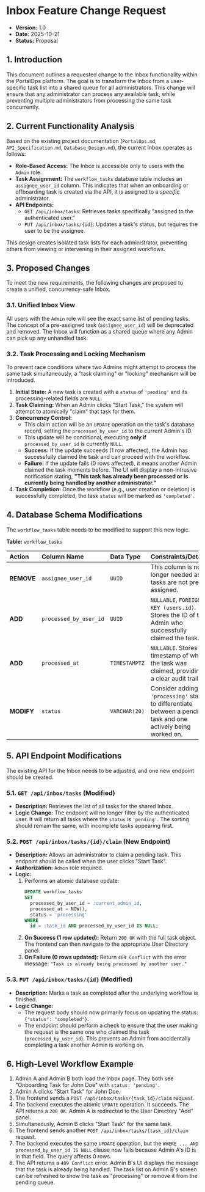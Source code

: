 # Inbox Feature Change Request

- **Version:** 1.0
- **Date:** 2025-10-21
- **Status:** Proposal

## 1. Introduction

This document outlines a requested change to the Inbox functionality within the PortalOps platform. The goal is to transform the Inbox from a user-specific task list into a shared queue for all administrators. This change will ensure that any administrator can process any available task, while preventing multiple administrators from processing the same task concurrently.

## 2. Current Functionality Analysis

Based on the existing project documentation (`PortalOps.md`, `API_Specification.md`, `Database_Design.md`), the current Inbox operates as follows:

- **Role-Based Access:** The Inbox is accessible only to users with the `Admin` role.
- **Task Assignment:** The `workflow_tasks` database table includes an `assignee_user_id` column. This indicates that when an onboarding or offboarding task is created via the API, it is assigned to a *specific* administrator.
- **API Endpoints:**
    - `GET /api/inbox/tasks`: Retrieves tasks specifically "assigned to the authenticated user."
    - `PUT /api/inbox/tasks/{id}`: Updates a task's status, but requires the user to be the assignee.

This design creates isolated task lists for each administrator, preventing others from viewing or intervening in their assigned workflows.

## 3. Proposed Changes

To meet the new requirements, the following changes are proposed to create a unified, concurrency-safe Inbox.

### 3.1. Unified Inbox View

All users with the `Admin` role will see the exact same list of pending tasks. The concept of a pre-assigned task (`assignee_user_id`) will be deprecated and removed. The Inbox will function as a shared queue where any Admin can pick up any unhandled task.

### 3.2. Task Processing and Locking Mechanism

To prevent race conditions where two Admins might attempt to process the same task simultaneously, a "task claiming" or "locking" mechanism will be introduced.

1.  **Initial State:** A new task is created with a `status` of `'pending'` and its processing-related fields are `NULL`.
2.  **Task Claiming:** When an Admin clicks "Start Task," the system will attempt to atomically "claim" that task for them.
3.  **Concurrency Control:**
    - This claim action will be an `UPDATE` operation on the task's database record, setting the `processed_by_user_id` to the current Admin's ID.
    - This update will be conditional, executing **only if** `processed_by_user_id` is currently `NULL`.
    - **Success:** If the update succeeds (1 row affected), the Admin has successfully claimed the task and can proceed with the workflow.
    - **Failure:** If the update fails (0 rows affected), it means another Admin claimed the task moments before. The UI will display a non-intrusive notification stating, **"This task has already been processed or is currently being handled by another administrator."**
4.  **Task Completion:** Once the workflow (e.g., user creation or deletion) is successfully completed, the task `status` will be marked as `'completed'`.

## 4. Database Schema Modifications

The `workflow_tasks` table needs to be modified to support this new logic.

**Table:** `workflow_tasks`

| Action | Column Name        | Data Type     | Constraints/Details                                                                                             |
| :--- | :--- | :--- |:--------------------------------------------------------------------------------------------------------------------------------|
| **REMOVE** | `assignee_user_id` | `UUID`        | This column is no longer needed as tasks are not pre-assigned.                                                  |
| **ADD**    | `processed_by_user_id` | `UUID`        | `NULLABLE`, `FOREIGN KEY (users.id)`. Stores the ID of the Admin who successfully claimed the task.             |
| **ADD**    | `processed_at`     | `TIMESTAMPTZ` | `NULLABLE`. Stores the timestamp of when the task was claimed, providing a clear audit trail.                 |
| **MODIFY** | `status`           | `VARCHAR(20)` | Consider adding a `'processing'` status to differentiate between a pending task and one actively being worked on. |

## 5. API Endpoint Modifications

The existing API for the Inbox needs to be adjusted, and one new endpoint should be created.

### 5.1. `GET /api/inbox/tasks` (Modified)

- **Description:** Retrieves the list of all tasks for the shared Inbox.
- **Logic Change:** The endpoint will no longer filter by the authenticated user. It will return all tasks where the `status` is `'pending'`. The sorting should remain the same, with incomplete tasks appearing first.

### 5.2. `POST /api/inbox/tasks/{id}/claim` (New Endpoint)

- **Description:** Allows an administrator to claim a pending task. This endpoint should be called when the user clicks "Start Task".
- **Authorization:** `Admin` role required.
- **Logic:**
    1.  Performs an atomic database update:
        ```sql
        UPDATE workflow_tasks
        SET
          processed_by_user_id = :current_admin_id,
          processed_at = NOW(),
          status = 'processing'
        WHERE
          id = :task_id AND processed_by_user_id IS NULL;
        ```
    2.  **On Success (1 row updated):** Return `200 OK` with the full task object. The frontend can then navigate to the appropriate User Directory panel.
    3.  **On Failure (0 rows updated):** Return `409 Conflict` with the error message: `"Task is already being processed by another user."`

### 5.3. `PUT /api/inbox/tasks/{id}` (Modified)

- **Description:** Marks a task as completed after the underlying workflow is finished.
- **Logic Change:**
    - The request body should now primarily focus on updating the status: `{"status": "completed"}`.
    - The endpoint should perform a check to ensure that the user making the request is the same one who claimed the task (`processed_by_user_id`). This prevents an Admin from accidentally completing a task another Admin is working on.

## 6. High-Level Workflow Example

1.  Admin A and Admin B both load the Inbox page. They both see "Onboarding Task for John Doe" with `status: 'pending'`.
2.  Admin A clicks "Start Task" for John Doe.
3.  The frontend sends a `POST /api/inbox/tasks/{task_id}/claim` request.
4.  The backend executes the atomic `UPDATE` operation. It succeeds. The API returns a `200 OK`. Admin A is redirected to the User Directory "Add" panel.
5.  Simultaneously, Admin B clicks "Start Task" for the same task.
6.  The frontend sends another `POST /api/inbox/tasks/{task_id}/claim` request.
7.  The backend executes the same `UPDATE` operation, but the `WHERE ... AND processed_by_user_id IS NULL` clause now fails because Admin A's ID is in that field. The query affects 0 rows.
8.  The API returns a `409 Conflict` error. Admin B's UI displays the message that the task is already being handled. The task list on Admin B's screen can be refreshed to show the task as "processing" or remove it from the pending queue.
